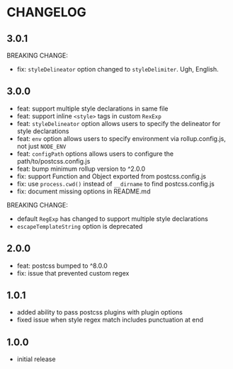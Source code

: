 # CHANGELOG

## 3.0.1

BREAKING CHANGE:

- fix: `styleDelineator` option changed to `styleDelimiter`. Ugh, English.

## 3.0.0

- feat: support multiple style declarations in same file
- feat: support inline `<style>` tags in custom `RexExp`
- feat: `styleDelineator` option allows users to specify the delineator for style declarations
- feat: `env` option allows users to specify environment via rollup.config.js, not just `NODE_ENV`
- feat: `configPath` options allows users to configure the path/to/postcss.config.js
- feat: bump minimum rollup version to ^2.0.0
- fix: support Function and Object exported from postcss.config.js
- fix: use `process.cwd()` instead of `__dirname` to find postcss.config.js
- fix: document missing options in README.md

BREAKING CHANGE:

- default `RegExp` has changed to support multiple style declarations
- `escapeTemplateString` option is deprecated

## 2.0.0

- feat: postcss bumped to ^8.0.0
- fix: issue that prevented custom regex

## 1.0.1

- added ability to pass postcss plugins with plugin options
- fixed issue when style regex match includes punctuation at end

## 1.0.0

- initial release
